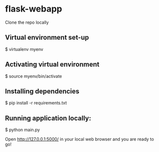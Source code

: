 # flask-webapp

Clone the repo locally

## Virtual environment set-up 
$ virtualenv myenv

## Activating virtual environment
$ source myenv/bin/activate

## Installing dependencies
$ pip install -r requirements.txt

## Running application locally:
$ python main.py

Open http://127.0.0.1:5000/ in your local web browser and you are ready to go!